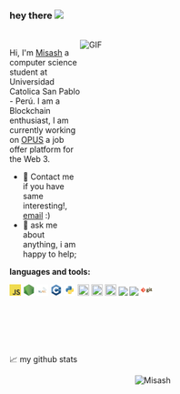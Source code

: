 ### hey there <img src="https://media.giphy.com/media/hvRJCLFzcasrR4ia7z/giphy.gif" width="25px">



<br />

  <img align="right" alt="GIF" src="https://media2.giphy.com/media/d6EHXrJlkd8IDIfdtL/giphy.gif?cid=790b76119eeeef0f54dfc3c91c4d039b9f4e4b50cd4974d8&rid=giphy.gif&ct=g" width="380" height="380" />
  
  
Hi, I'm [Misash]() a computer science student at Universidad Catolica San Pablo - Perú. I am a Blockchain enthusiast, I am currently working on [OPUS](https://github.com/Misash/OPUS-web3.0) a job offer platform for the Web 3.

- 💼 Contact me if you have same interesting!, [email](mailto:aaron.apaza@ucsp.edu.pe) :)
- 💬 ask me about anything, i am happy to help;


**languages and tools:**  

<code><img height="20" src="https://raw.githubusercontent.com/github/explore/80688e429a7d4ef2fca1e82350fe8e3517d3494d/topics/javascript/javascript.png"></code>
<code><img height="20" src="https://raw.githubusercontent.com/github/explore/80688e429a7d4ef2fca1e82350fe8e3517d3494d/topics/nodejs/nodejs.png"></code>
<code><img height="20" src="https://raw.githubusercontent.com/github/explore/80688e429a7d4ef2fca1e82350fe8e3517d3494d/topics/mysql/mysql.png"></code>
<code><img height="20" src="https://raw.githubusercontent.com/github/explore/80688e429a7d4ef2fca1e82350fe8e3517d3494d/topics/cpp/cpp.png"></code>
<code><img height="20" src="https://raw.githubusercontent.com/github/explore/80688e429a7d4ef2fca1e82350fe8e3517d3494d/topics/python/python.png"></code>
<code><img height="20" width="20" src="https://adventofhaskell.com/images/haskell.svg"></code>
<code><img height="20" width="20" src="https://upload.wikimedia.org/wikipedia/commons/thumb/6/6a/Gnu-octave-logo.svg/1024px-Gnu-octave-logo.svg.png"></code>
<code><img height="20" width="20" src="https://upload.wikimedia.org/wikipedia/commons/thumb/9/9a/Visual_Studio_Code_1.35_icon.svg/1024px-Visual_Studio_Code_1.35_icon.svg.png"></code>
<code><img height="20" src="https://cdn.freebiesupply.com/logos/thumbs/2x/clion-1-logo.png"></code>
<code><img height="20" src="https://w7.pngwing.com/pngs/699/658/png-transparent-bash-gnu-compiler-collection-terminal-linux-angle-rectangle-os-x.png"></code>
<code><img height="20" src="https://raw.githubusercontent.com/github/explore/80688e429a7d4ef2fca1e82350fe8e3517d3494d/topics/git/git.png"></code>

<br /><br /><br /><br /><br />
📈 my github stats
<p align="center"> <img src="https://github-readme-stats.vercel.app/api?username=Misash&show_icons=true&theme=gotham" alt="Misash" />


